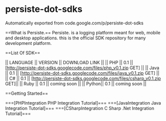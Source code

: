 # persiste-dot-sdks
Automatically exported from code.google.com/p/persiste-dot-sdks

==What is Persiste.==
Persiste. is a logging platform meant for web, mobile and desktop applications. this is the official SDK repository for many development platform.

==List Of SDK==

|| LANGUAGE || VERSION || DOWNLOAD LINK ||
|| PHP	 || 0.1	|| [http://persiste-dot-sdks.googlecode.com/files/php_v0.1.zip GET]   || 
|| Java	 || 0.1	|| [http://persiste-dot-sdks.googlecode.com/files/java_v0.1.zip GET]  || 
|| C#	 || 0.1	|| [http://persiste-dot-sdks.googlecode.com/files/csharp_v0.1.zip GET]|| 
|| Ruby	 || 0.1	|| coming soon ||
|| Python|| 0.1	|| coming soon ||

==Getting Started==

===[PHPIntegration  PHP Integration Tutorial]===
===[JavaIntegration Java Integration Tutorial]===
===[CSharpIntegration C Sharp .Net Integration Tutorial]===
